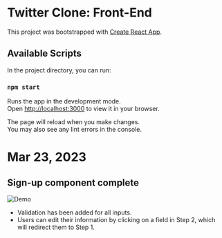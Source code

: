 # Twitter Clone: Front-End

This project was bootstrapped with [Create React App](https://github.com/facebook/create-react-app).

## Available Scripts

In the project directory, you can run:

### `npm start`

Runs the app in the development mode.\
Open [http://localhost:3000](http://localhost:3000) to view it in your browser.

The page will reload when you make changes.\
You may also see any lint errors in the console.

# Mar 23, 2023
## Sign-up component complete

![Demo](https://i.imgur.com/25hZK9E.gif)

- Validation has been added for all inputs.
- Users can edit their information by clicking on a field in Step 2, which will redirect them to Step 1.



